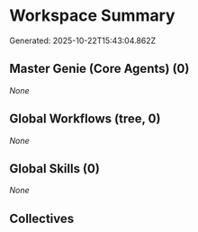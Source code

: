 # Workspace Summary
Generated: 2025-10-22T15:43:04.862Z

## Master Genie (Core Agents) (0)
_None_

## Global Workflows (tree, 0)
_None_

## Global Skills (0)
_None_

## Collectives